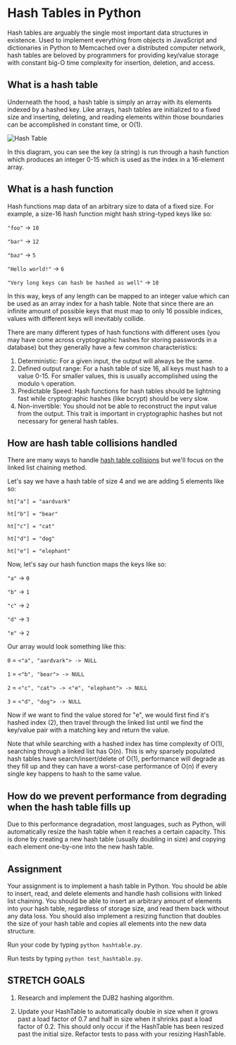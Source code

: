 # Hash Tables in Python

Hash tables are arguably the single most important data structures in existence. Used to implement everything from objects in JavaScript and dictionaries in Python to Memcached over a distributed computer network, hash tables are beloved by programmers for providing key/value storage with constant big-O time complexity for insertion, deletion, and access.

## What is a hash table

Underneath the hood, a hash table is simply an array with its elements indexed by a hashed key. Like arrays, hash tables are initialized to a fixed size and inserting, deleting, and reading elements within those boundaries can be accomplished in constant time, or O(1).

![Hash Table](img/HashTableImage.png)

In this diagram, you can see the key (a string) is run through a hash function which produces an integer 0-15 which is used as the index in a 16-element array.

## What is a hash function

Hash functions map data of an arbitrary size to data of a fixed size. For example, a size-16 hash function might hash string-typed keys like so:

`"foo"` -> `10`

`"bar"` -> `12`

`"baz"` -> `5`

`"Hello world!"` -> `6`

`"Very long keys can hash be hashed as well"` -> `10`

In this way, keys of any length can be mapped to an integer value which can be used as an array index for a hash table. Note that since there are an infinite amount of possible keys that must map to only 16 possible indices, values with different keys will inevitably collide.

There are many different types of hash functions with different uses (you may have come across cryptographic hashes for storing passwords in a database) but they generally have a few common characteristics:

1. Deterministic: For a given input, the output will always be the same.
2. Defined output range: For a hash table of size 16, all keys must hash to a value 0-15. For smaller values, this is usually accomplished using the modulo `%` operation.
3. Predictable Speed: Hash functions for hash tables should be lightning fast while cryptographic hashes (like bcrypt) should be very slow.
4. Non-invertible: You should not be able to reconstruct the input value from the output. This trait is important in cryptographic hashes but not necessary for general hash tables.

## How are hash table collisions handled

There are many ways to handle [hash table collisions](https://en.wikipedia.org/wiki/Hash_table#Collision_resolution) but we'll focus on the linked list chaining method.

Let's say we have a hash table of size 4 and we are adding 5 elements like so:

`ht["a"] = "aardvark"`

`ht["b"] = "bear"`

`ht["c"] = "cat"`

`ht["d"] = "dog"`

`ht["e"] = "elephant"`

Now, let's say our hash function maps the keys like so:

`"a"` -> `0`

`"b"` -> `1`

`"c"` -> `2`

`"d"` -> `3`

`"e"` -> `2`

Our array would look something like this:

`0` = `<"a", "aardvark"> -> NULL`

`1` = `<"b", "bear"> -> NULL`

`2` = `<"c", "cat"> -> <"e", "elephant"> -> NULL`

`3` = `<"d", "dog"> -> NULL`

Now if we want to find the value stored for "e", we would first find it's hashed index (2), then travel through the linked list until we find the key/value pair with a matching key and return the value.

Note that while searching with a hashed index has time complexity of O(1), searching through a linked list has O(n). This is why sparsely populated hash tables have search/insert/delete of O(1), performance will degrade as they fill up and they can have a worst-case performance of O(n) if every single key happens to hash to the same value.

## How do we prevent performance from degrading when the hash table fills up

Due to this performance degradation, most languages, such as Python, will automatically resize the hash table when it reaches a certain capacity. This is done by creating a new hash table (usually doubling in size) and copying each element one-by-one into the new hash table.

## Assignment

Your assignment is to implement a hash table in Python. You should be able to insert, read, and delete elements and handle hash collisions with linked list chaining. You should be able to insert an arbitrary amount of elements into your hash table, regardless of storage size, and read them back without any data loss. You should also implement a resizing function that doubles the size of your hash table and copies all elements into the new data structure.

Run your code by typing `python hashtable.py`.

Run tests by typing `python test_hashtable.py`.

## STRETCH GOALS

1. Research and implement the DJB2 hashing algorithm.

2. Update your HashTable to automatically double in size when it grows past a load factor of 0.7 and half in size when it shrinks past a load factor of 0.2. This should only occur if the HashTable has been resized past the initial size. Refactor tests to pass with your resizing HashTable.
